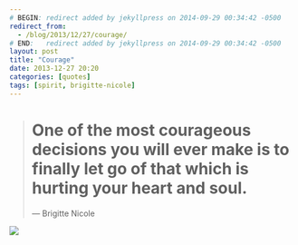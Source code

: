 ```yaml
---
# BEGIN: redirect added by jekyllpress on 2014-09-29 00:34:42 -0500
redirect_from:
  - /blog/2013/12/27/courage/
# END:   redirect added by jekyllpress on 2014-09-29 00:34:42 -0500
layout: post
title: "Courage"
date: 2013-12-27 20:20
categories: [quotes]
tags: [spirit, brigitte-nicole]
---
```

> # One of the most courageous decisions you will ever make is to  finally let go of that which is hurting your heart and soul.
> &mdash; Brigitte Nicole


![](/images/quotes/courageous-decision-let-go.jpg)



